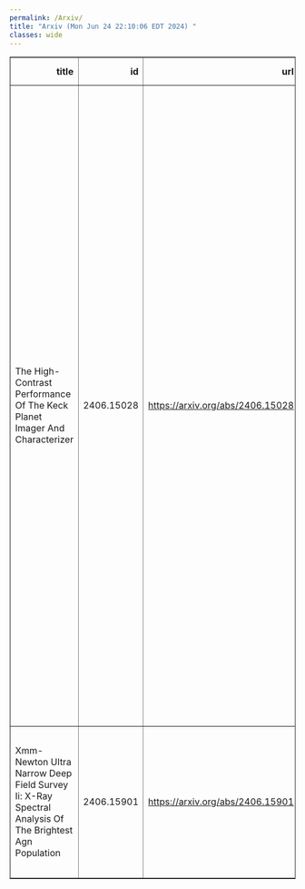 ```yaml
---
permalink: /Arxiv/
title: "Arxiv (Mon Jun 24 22:10:06 EDT 2024) "
classes: wide
---
```

<table border="1" class="dataframe">
  <thead>
    <tr style="text-align: right;">
      <th>title</th>
      <th>id</th>
      <th>url</th>
      <th>authors</th>
      <th>Local Authors</th>
    </tr>
  </thead>
  <tbody>
    <tr>
      <td>The High-Contrast Performance Of The Keck Planet Imager And   Characterizer</td>
      <td>2406.15028</td>
      <td><a href="https://arxiv.org/abs/2406.15028" target="_blank">https://arxiv.org/abs/2406.15028</a></td>
      <td>Jason J. Wang, Dimitri Mawet, Jerry W. Xuan, Chih-Chun Hsu, Jean-Baptiste Ruffio, Katelyn Horstman, Yinzi Xin, Jacques-Robert Delorme, Nemanja Jovanovic, Yapeng Zhang, Luke Finnerty, Ashley Baker, Randall Bartos, Geoffrey A. Blake, Benjamin Calvin, Sylvain Cetre, Gregory W. Doppmann, Daniel Echeverri, Michael P. Fitzgerald, Joshua Liberman, Ronald Lopez, Evan Morris, Jacklyn Pezzato-Rovner, Ben Sappey, Tobias Schofield, Andrew Skemer, J. Kent Wallace, Ji Wang</td>
      <td>Ji Wang</td>
    </tr>
    <tr>
      <td>Xmm-Newton Ultra Narrow Deep Field Survey Ii: X-Ray Spectral Analysis Of   The Brightest Agn Population</td>
      <td>2406.15901</td>
      <td><a href="https://arxiv.org/abs/2406.15901" target="_blank">https://arxiv.org/abs/2406.15901</a></td>
      <td>M. Elías-Chávez, A. L. Longinotti, Y. Krongold, D. Rosa-González, C. Vignali, S. Mathur, T. Miyaji, Y. D. Mayya, F. Nicastro</td>
      <td>Smita Mathur</td>
    </tr>
  </tbody>
</table>